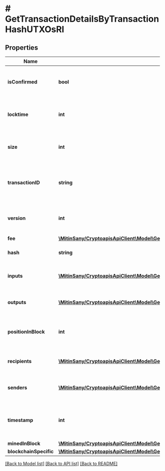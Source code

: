 # # GetTransactionDetailsByTransactionHashUTXOsRI

## Properties

Name | Type | Description | Notes
------------ | ------------- | ------------- | -------------
**isConfirmed** | **bool** | Boolean representation of if the transaction is mined |
**locktime** | **int** | Numeric representation of the transaction locktime |
**size** | **int** | Numeric representation of the transaction size |
**transactionID** | **string** | String representation of the transaction identifier (txid) |
**version** | **int** | Numeric representation of the transaction version |
**fee** | [**\MitinSany/CryptoapisApiClient\Model\GetTransactionDetailsByTransactionHashUTXOsRIFee**](GetTransactionDetailsByTransactionHashUTXOsRIFee.md) |  |
**hash** | **string** | String representation of the weight |
**inputs** | [**\MitinSany/CryptoapisApiClient\Model\GetTransactionDetailsByTransactionHashUTXOsRIInputsInner[]**](GetTransactionDetailsByTransactionHashUTXOsRIInputsInner.md) | Object Array representation of transaction inputs |
**outputs** | [**\MitinSany/CryptoapisApiClient\Model\GetTransactionDetailsByTransactionHashUTXOsRIOutputsInner[]**](GetTransactionDetailsByTransactionHashUTXOsRIOutputsInner.md) | Object Array representation of transaction outputs |
**positionInBlock** | **int** | Numeric representation of the transaction index |
**recipients** | [**\MitinSany/CryptoapisApiClient\Model\GetTransactionDetailsByTransactionHashUTXOsRIRecipientsInner[]**](GetTransactionDetailsByTransactionHashUTXOsRIRecipientsInner.md) | Object Array representation of transaction receivers |
**senders** | [**\MitinSany/CryptoapisApiClient\Model\GetTransactionDetailsByTransactionHashUTXOsRISendersInner[]**](GetTransactionDetailsByTransactionHashUTXOsRISendersInner.md) | Object Array representation of transaction senders |
**timestamp** | **int** | Numeric representation of the timestamp in seconds since epoch |
**minedInBlock** | [**\MitinSany/CryptoapisApiClient\Model\GetTransactionDetailsByTransactionHashUTXOsRIMinedInBlock**](GetTransactionDetailsByTransactionHashUTXOsRIMinedInBlock.md) |  |
**blockchainSpecific** | [**\MitinSany/CryptoapisApiClient\Model\GetTransactionDetailsByTransactionHashUTXOsRIBSZ**](GetTransactionDetailsByTransactionHashUTXOsRIBSZ.md) |  | [optional]

[[Back to Model list]](../../README.md#models) [[Back to API list]](../../README.md#endpoints) [[Back to README]](../../README.md)
